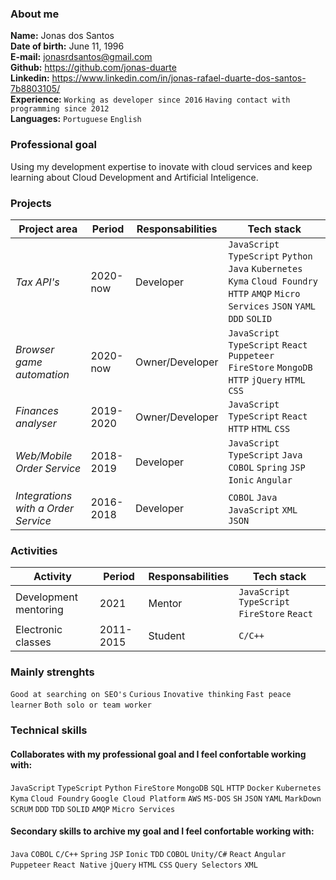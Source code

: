 ### About me
**Name:** Jonas dos Santos  
**Date of birth:** June 11, 1996  
**E-mail:** jonasrdsantos@gmail.com  
**Github:** https://github.com/jonas-duarte  
**Linkedin:** https://www.linkedin.com/in/jonas-rafael-duarte-dos-santos-7b8803105/  
**Experience:** `Working as developer since 2016` `Having contact with programming since 2012`   
**Languages:** `Portuguese` `English`

### Professional goal
Using my development expertise to inovate with cloud services and keep learning about Cloud Development and Artificial Inteligence.

### Projects
|Project area|Period|Responsabilities|Tech stack|
|-|-|-|-|
|_Tax API's_|2020-now|Developer|`JavaScript` `TypeScript` `Python` `Java` `Kubernetes` `Kyma` `Cloud Foundry` `HTTP` `AMQP` `Micro Services` `JSON` `YAML` `DDD` `SOLID`|
|_Browser game automation_|2020-now|Owner/Developer|`JavaScript` `TypeScript` `React` `Puppeteer` `FireStore` `MongoDB` `HTTP` `jQuery` `HTML` `CSS`|
|_Finances analyser_|2019-2020|Owner/Developer|`JavaScript` `TypeScript` `React` `HTTP` `HTML` `CSS`|
|_Web/Mobile Order Service_|2018-2019|Developer|`JavaScript` `TypeScript` `Java` `COBOL` `Spring` `JSP` `Ionic` `Angular`|
|_Integrations with a Order Service_|2016-2018|Developer|`COBOL` `Java` `JavaScript` `XML` `JSON`|

### Activities
|Activity|Period|Responsabilities|Tech stack|
|-|-|-|-|
|Development mentoring|2021|Mentor|`JavaScript` `TypeScript` `FireStore` `React`|
|Electronic classes|2011-2015|Student|`C/C++`|

### Mainly strenghts
`Good at searching on SEO's` `Curious` `Inovative thinking` `Fast peace learner` `Both solo or team worker`

### Technical skills
#### Collaborates with my professional goal and I feel confortable working with:
`JavaScript` `TypeScript` `Python` `FireStore` `MongoDB` `SQL` `HTTP` `Docker` `Kubernetes` `Kyma` `Cloud Foundry` `Google Cloud Platform` `AWS` `MS-DOS` `SH` `JSON` `YAML` `MarkDown` `SCRUM` `DDD` `TDD` `SOLID` `AMQP` `Micro Services`

#### Secondary skills to archive my goal and I feel confortable working with:
`Java` `COBOL` `C/C++` `Spring` `JSP` `Ionic` `TDD` `COBOL` `Unity/C#` `React` `Angular` `Puppeteer` `React Native` `jQuery` `HTML` `CSS` `Query Selectors` `XML`

